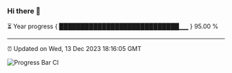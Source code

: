 ### Hi there 👋

⏳ Year progress { ████████████████████████████▁▁ } 95.00 %

---

⏰ Updated on Wed, 13 Dec 2023 18:16:05 GMT

![Progress Bar CI](https://github.com/liununu/liununu/workflows/Progress%20Bar%20CI/badge.svg)
